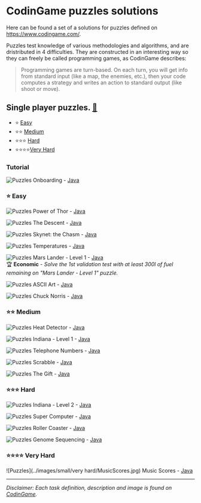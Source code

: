 # CodinGame puzzles solutions

Here can be found a set of a solutions for puzzles defined on https://www.codingame.com/.

Puzzles test knowledge of various methodologies and algorithms, and are dristributed in 4 difficulties. They are constructed in an interesting way so they can freely be called programming games, as CodinGame describes:
> Programming games are turn-based. On each turn, you will get info from standard input (like a map, the enemies, etc.), then your code computes a strategy and writes an action to standard output (like shoot or move).

## Single player puzzles. [:link:](https://www.codingame.com/puzzles)
- :star: [Easy](#Easy)
- :star::star: [Medium](#Medium)
- :star::star::star: [Hard](#Hard)
- :star::star::star::star:[Very Hard](#VeryHard)

### Tutorial
![Puzzles](../images/small/easy/Onboarding.jpg) Onboarding - [Java](/src/01-easy/Onboarding.java)

<a name="Easy"></a>
### :star: Easy
![Puzzles](../images/small/easy/PowerOfThor.jpg) Power of Thor - [Java](/src/01-easy/PowerOfThor.java)

![Puzzles](../images/small/easy/TheDescent.jpg) The Descent - [Java](/src/01-easy/TheDescent.java)

![Puzzles](../images/small/easy/SkynetTheChasm.jpg) Skynet: the Chasm - [Java](/src/01-easy/SkynetTheChasm.java)

![Puzzles](../images/small/easy/Temperatures.jpg) Temperatures - [Java](/src/01-easy/Temperatures.java)

![Puzzles](../images/small/easy/MarsLanderLevel1.jpg) Mars Lander - Level 1 - [Java](/src/01-easy/MarsLanderLevel1.java)  
:trophy: **Economic** - *Solve the 1st validation test with at least 300l of fuel remaining on "Mars Lander - Level 1" puzzle.*

![Puzzles](../images/small/PuzzlesGeneral.jpg) ASCII Art - [Java](/src/01-easy/ASCIIArt.java)

![Puzzles](../images/small/easy/ChuckNorris.jpg) Chuck Norris - [Java](/src/01-easy/ChuckNorris.java)

<a name="Medium"></a>
### :star::star: Medium

![Puzzles](../images/small/medium/HeatDetector.jpg) Heat Detector - [Java](/src/02-medium/HeatDetector.java)

![Puzzles](../images/small/medium/IndianaLevel1.jpg) Indiana - Level 1 - [Java](/src/02-medium/IndianaLevel1.java)

![Puzzles](../images/small/medium/TelephoneNumbers.jpg) Telephone Numbers - [Java](/src/02-medium/TelephoneNumbers.java)

![Puzzles](../images/small/PuzzlesGeneral.jpg) Scrabble - [Java](/src/02-medium/Scrabble.java)

![Puzzles](../images/small/medium/TheGift.jpg) The Gift - [Java](/src/02-medium/TheGift.java)

<a name="Hard"></a>
### :star::star::star: Hard

![Puzzles](../images/small/hard/IndianaLevel2.jpg) Indiana - Level 2 - [Java](/src/03-hard/IndianaLevel2.java)

![Puzzles](../images/small/hard/SuperComputer.jpg) Super Computer - [Java](/src/03-hard/SuperComputer.java)

![Puzzles](../images/small/hard/RollerCoaster.jpg) Roller Coaster - [Java](/src/03-hard/RollerCoaster.java)

![Puzzles](../images/small/hard/GenomeSequencing.jpg) Genome Sequencing - [Java](/src/03-hard/GenomeSequencing.java)

<a name="VeryHard"></a>
### :star::star::star::star: Very Hard

![Puzzles](../images/small/very hard/MusicScores.jpg) Music Scores - [Java](/src/04-very-hard/MusicScores.java)

___

*Disclaimer: Each task definition, description and image is found on [CodinGame](https://www.codingame.com/).*
